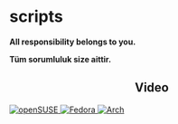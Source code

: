 # scripts

**All responsibility belongs to you.**

**Tüm sorumluluk size aittir.**


<h2 align='center'> Video</h2>
<p align="left"> 

 <a href="https://github.com/herrwinfried/video/tree/opensuse-wsl"> <img  alt="openSUSE" src="https://img.shields.io/badge/openSUSE Tumbleweed WSL-0C322C?style=for-the-badge&logo=SUSE&logoColor=white"/> </a>
 <a href="https://github.com/herrwinfried/video/tree/fedora-wsl"> <img  alt="Fedora" src="https://img.shields.io/badge/Fedora 34 WSL-294172?style=for-the-badge&logo=fedora&logoColor=white"/> </a>
 <a href="https://github.com/herrwinfried/video/tree/arch-wsl"> <img  alt="Arch" src="https://img.shields.io/badge/Arch_Linux WSL-1793D1?style=for-the-badge&logo=arch-linux&logoColor=white"/> </a>
 </a>
 </p>

